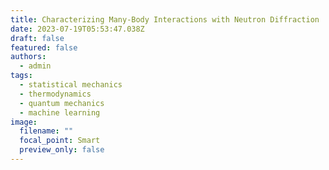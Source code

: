 ```yaml
---
title: Characterizing Many-Body Interactions with Neutron Diffraction
date: 2023-07-19T05:53:47.038Z
draft: false
featured: false
authors:
  - admin
tags:
  - statistical mechanics
  - thermodynamics
  - quantum mechanics
  - machine learning
image:
  filename: ""
  focal_point: Smart
  preview_only: false
---
```

